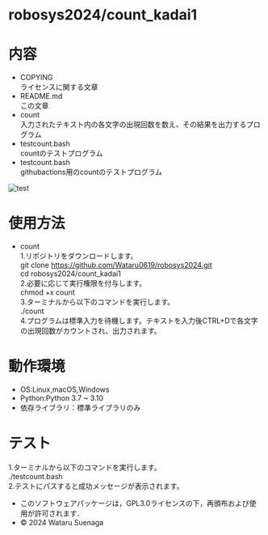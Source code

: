 # robosys2024/count_kadai1

# 内容  
- COPYING  
ライセンスに関する文章
- README.md  
この文章
- count  
入力されたテキスト内の各文字の出現回数を数え、その結果を出力するプログラム
- testcount.bash  
countのテストプログラム
- testcount.bash  
githubactions用のcountのテストプログラム

![test](https://github.com/Wataruo619/robosys2024/actions/workflows/test.yml/badge.svg)

# 使用方法
- count  
1.リポジトリをダウンロードします。  
git clone https://github.com/Wataru0619/robosys2024.git  
cd robosys2024/count_kadai1  
2.必要に応じて実行権限を付与します。  
chmod +x count  
3.ターミナルから以下のコマンドを実行します。  
./count  
4.プログラムは標準入力を待機します。テキストを入力後CTRL+Dで各文字の出現回数がカウントされ、出力されます。

# 動作環境  
- OS:Linux,macOS,Windows  
- Python:Python 3.7 ~ 3.10    
- 依存ライブラリ：標準ライブラリのみ

# テスト  
1.ターミナルから以下のコマンドを実行します。  
./testcount.bash  
2.テストにパスすると成功メッセージが表示されます。


- このソフトウェアパッケージは，GPL3.0ライセンスの下，再頒布および使用が許可されます．
- © 2024 Wataru Suenaga 

